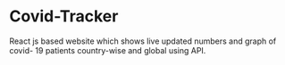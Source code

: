 # Covid-Tracker
React js based website which shows live updated numbers and graph of
covid- 19 patients country-wise and global using API.

